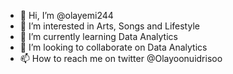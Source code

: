 - 👋 Hi, I’m @olayemi244
- 👀 I’m interested in Arts, Songs and Lifestyle
- 🌱 I’m currently learning Data Analytics
- 💞️ I’m looking to collaborate on Data Analytics
- 📫 How to reach me on twitter @Olayoonuidrisoo

<!---
olayemi244/olayemi244 is a ✨ special ✨ repository because its `README.md` (this file) appears on your GitHub profile.
You can click the Preview link to take a look at your changes.
--->
